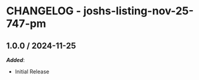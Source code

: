 # CHANGELOG - joshs-listing-nov-25-747-pm
    
## 1.0.0 / 2024-11-25

_**Added**_:

* Initial Release

